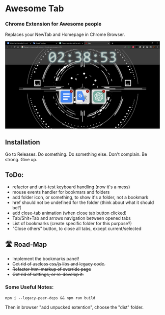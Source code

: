# Awesome Tab
### Chrome Extension for Awesome people 
Replaces your NewTab and Homepage in Chrome Browser.

[comment]: <> ([Alternative version]&#40;https://a13ks3y.github.io/ATab/index.html&#41; - for mobile, to set up it as home page.)

![Screenshot](./src/assets/screenshot_2023-05-03_023856.png)

## Installation

Go to Releases. Do something. Do something else. Don't complain. Be strong. Give up.

## ToDo:

- refactor and unit-test keyboard handling (now it's a mess)
- mouse events handler for bookmars and folders
- add folder icon, or something, to show it's a folder, not a bookmark
- href should not be undefined for the folder (think about what it should be?)
- add close-tab animation (when close tab button clicked)
- Tab/Shit+Tab and arrows navigation between opened tabs
- List of bookmarks (create specific folder for this purpose?)
- "Close others" button, to close all tabs, except current/selected


## 🛣 Road-Map
- Implement the bookmarks panel!
- ~~Get rid of useless css/js libs and legacy code.~~
- ~~Refactor html markup of override page~~
- ~~Get rid of settings, or re-develop it.~~


### Some Useful Notes:

````shell
npm i --legacy-peer-deps && npm run build
````

Then in browser "add unpucked extention", choose the "dist" folder.
